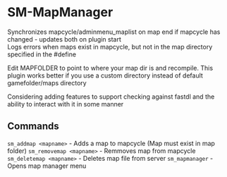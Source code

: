 # SM-MapManager 
Synchronizes mapcycle/adminmenu_maplist on map end if mapcycle has changed - updates both on plugin start  
Logs errors when maps exist in mapcycle, but not in the map directory specified in the #define

Edit MAPFOLDER to point to where your map dir is and recompile. This plugin works better if you use a custom directory instead of default gamefolder/maps directory

Considering adding features to support checking against fastdl and the ability to interact with it in some manner

## Commands  
`sm_addmap <mapname>` - Adds a map to mapcycle (Map must exist in map folder)
`sm_removemap <mapname>` - Remmoves map from mapcycle
`sm_deletemap <mapname>` - Deletes map file from server
`sm_mapmanager` - Opens map manager menu
